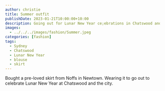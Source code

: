 ```yaml
---
author: christie
title: Summer outfit
publishDate: 2023-01-21T10:00:00+10:00
description: Going out for Lunar New Year ce;ebrations in Chatswood and city
images:
  - ../../../images/fashion/Summer.jpeg
categories: [fashion]
tags:
  - Sydney
  - Chatswood
  - Lunar New Year
  - blouse
  - skirt
---
```


Bought a pre-loved skirt from Noffs in Newtown. Wearing it to go out to celebrate
Lunar New Year at Chatswood and the city.
